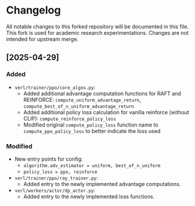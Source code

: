 # Changelog

All notable changes to this forked repository will be documented in this file.
This fork is used for academic research experimentations. Changes are not intended for upstream merge.

## [2025-04-29]
### Added
- `verl/trainer/ppo/core_algos.py`: 
  - Added additional advantage computation functions for RAFT and REINFORCE: `compute_uniform_advantage_return`, `compute_best_of_n_uniform_advantage_return`
  - Added additional policy loss calculation for vanilla reinforce (without CLIP): `compute_reinforce_policy_loss`
  - Modified original `compute_policy_loss` function name to `compute_ppo_policy_loss` to better indicate the loss used

### Modified 
- New entry points for config: 
  - `algorithm.adv_estimator = uniform, best_of_n_uniform` 
  - `policy_loss = ppo, reinforce`
- `verl/trainer/ppo/ray_trainer.py`:
  - Added entry to the newly implemented advantage computations. 
- `verl/workers/actor/dp_actor.py`:
  - Added entry to the newly implemented loss functions.
